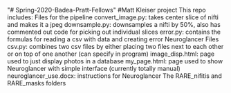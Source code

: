 "# Spring-2020-Badea-Pratt-Fellows" 
#Matt Kleiser project
This repo includes:
Files for the pipeline
convert_image.py: takes center slice of nifti and makes it a jpeg
downsample.py: downsamples a nifti by 50%, also has commented out code for picking out individual slices
error.py: contains the formulas for reading a csv with data and creating error
Neuroglancer Files
csv.py: combines two csv files by either placing two files next to each other or on top of one another (can specify in program)
image_disp.html: page used to just display photos in a database
my_page.html: page used to show Neuroglancer with simple interface (currently totally manual)
neuroglancer_use.docx: instructions for Neuroglancer
The RARE_nifitis and RARE_masks folders
